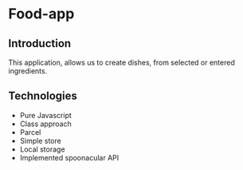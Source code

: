 # Food-app

## Introduction
This application, allows us to create dishes, from selected or entered ingredients.

## Technologies

* Pure Javascript
* Class approach
* Parcel
* Simple store
* Local storage
* Implemented spoonacular API
